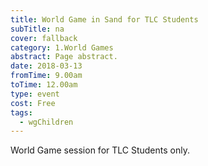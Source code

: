 ```yaml
---
title: World Game in Sand for TLC Students
subTitle: na
cover: fallback
category: 1.World Games
abstract: Page abstract.
date: 2018-03-13
fromTime: 9.00am
toTime: 12.00am
type: event
cost: Free
tags:
  - wgChildren
---
```


World Game session for TLC Students only.

